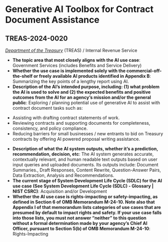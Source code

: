 # Generative AI Toolbox for Contract Document Assistance
## TREAS-2024-0020
_[Department of the Treasury](<../3_agency/Department of the Treasury.md>)_ (TREAS) / Internal Revenue Service


+ **The topic area that most closely aligns with the AI use case**: Government Services (includes Benefits and Service Delivery)
+ **Whether the use case is implemented solely with the commercial-off-the-shelf or freely available AI products identified in Appendix B**: Summarizing the key points of a lengthy report using AI.
+ **Description of the AI’s intended purpose, including: (1) what problem the AI is used to solve and (2) the expected benefits and positive outcomes from the AI for an agency’s mission and/or the general public**: Exploring / planning potential use of generative AI to assist with contract document tasks such as:
- Assisting with drafting contract statements of work.
- Reviewing contracts and supporting documents for completeness, consistency, and policy compliance.
- Reducing barriers for small businesses / new entrants to bid on Treasury contracts by offering AI powered proposal writing assistance.
+ **Description of what the AI system outputs, whether it’s a prediction, recommendation, decision, etc**: The AI system generates accurate, contextually relevant, and human readable text outputs based on user input queries and uploaded documents. Its outputs include: Document Summaries., Draft Responses, Content Rewrite, Question-Answer Pairs, Data Extraction, Analysis and Recommendations.
+ **The current stage of System Development Life Cycle (SDLC) for the AI use case (See System Development Life Cycle (SDLC) - Glossary | NIST CSRC)**: Acquisition and/or Development
+ **Whether the AI use case is rights-impacting or safety-impacting, as defined in Section 6 of OMB Memorandum M-24-10. Note also that Appendix I of that memorandum lists categories of use cases that are presumed by default to impact rights and safety. If your use case falls into those lists, you must not answer “neither” to this question without a formal determination made by your agency’s Chief AI Officer, pursuant to Section 5(b) of OMB Memorandum M-24-10**: Rights-Impacting